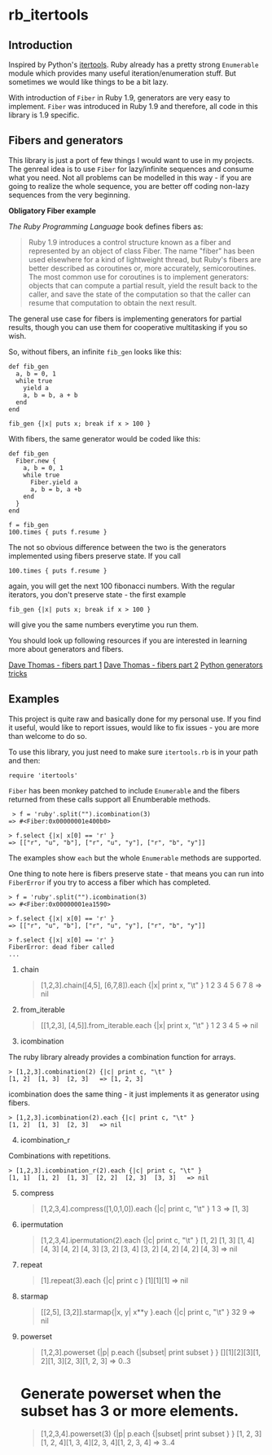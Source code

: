 rb_itertools
============


Introduction
------------

Inspired by Python's [itertools][iter]. Ruby already has a pretty strong `Enumerable` module which provides many useful iteration/enumeration stuff. But sometimes we would like things to be a bit lazy.

With introduction of `Fiber` in Ruby 1.9, generators are very easy to implement. `Fiber` was introduced in Ruby 1.9 and therefore, all code in this library is 1.9 specific.


Fibers and generators
---------------------

This library is just a port of few things I would want to use in my projects. The genreal idea is to use `Fiber` for lazy/infinite sequences and consume what you need. Not all problems can be modelled in this way - if you are going to realize the whole sequence, you are better off coding non-lazy sequences from the very beginning.


**Obligatory Fiber example**

*The Ruby Programming Language* book defines fibers as:

> Ruby 1.9 introduces a control structure known as a fiber and represented by an object of class Fiber. The name "fiber" has been used elsewhere for a kind of lightweight thread, but Ruby's fibers are better described as coroutines or, more accurately, semicoroutines. The most common use for coroutines is to implement generators: objects that can compute a partial result, yield the result back to the caller, and save the state of the computation so that the caller can resume that computation to obtain the next result.


The general use case for fibers is implementing generators for partial results, though you can use them for cooperative multitasking if you so wish.

So, without fibers, an infinite `fib_gen` looks like this:

    def fib_gen
      a, b = 0, 1
      while true
        yield a
        a, b = b, a + b
      end
    end

    fib_gen {|x| puts x; break if x > 100 }


With fibers, the same generator would be coded like this:

    def fib_gen
      Fiber.new {
        a, b = 0, 1
        while true
          Fiber.yield a
          a, b = b, a +b
        end
      }
    end

    f = fib_gen
    100.times { puts f.resume }

The not so obvious difference between the two is the generators implemented using fibers preserve state. If you call

    100.times { puts f.resume }

again, you will get the next 100 fibonacci numbers. With the regular iterators, you don't preserve state - the first example

    fib_gen {|x| puts x; break if x > 100 }

will give you the same numbers everytime you run them.


You should look up following resources if you are interested in learning more about generators and fibers.

[Dave Thomas - fibers part 1][dave1]
[Dave Thomas - fibers part 2][dave2]
[Python generators tricks][pythongen]

Examples
--------

This project is quite raw and basically done for my personal use. If you find it useful, would like to report issues, would like to fix issues - you are more than welcome to do so.

To use this library, you just need to make sure `itertools.rb` is in your path and then:

    require 'itertools'

`Fiber` has been monkey patched to include `Enumerable` and the fibers returned from these calls support all Enumberable methods.

     > f = 'ruby'.split("").icombination(3)
    => #<Fiber:0x00000001e400b0>

    > f.select {|x| x[0] == 'r' }
    => [["r", "u", "b"], ["r", "u", "y"], ["r", "b", "y"]]

The examples show `each` but the whole `Enumerable` methods are supported.

One thing to note here is fibers preserve state - that means you can run into `FiberError` if you try to access a fiber which has completed.

    > f = 'ruby'.split("").icombination(3)
    => #<Fiber:0x00000001ea1590>

    > f.select {|x| x[0] == 'r' }
    => [["r", "u", "b"], ["r", "u", "y"], ["r", "b", "y"]] 

    > f.select {|x| x[0] == 'r' }
    FiberError: dead fiber called
    ...


1. chain

    > [1,2,3].chain([4,5], [6,7,8]).each {|x| print x, "\t" }
    1       2       3       4       5       6       7       8        => nil 


2. from_iterable

    > [[1,2,3], [4,5]].from_iterable.each {|x| print x, "\t" }
    1       2       3       4       5        => nil 


3. icombination

The ruby library already provides a combination function for arrays.

    > [1,2,3].combination(2) {|c| print c, "\t" }
    [1, 2]  [1, 3]  [2, 3]   => [1, 2, 3] 

icombination does the same thing - it just implements it as generator using fibers.

    > [1,2,3].icombination(2).each {|c| print c, "\t" }
    [1, 2]  [1, 3]  [2, 3]   => nil


4. icombination_r

Combinations with repetitions.

    > [1,2,3].icombination_r(2).each {|c| print c, "\t" }
    [1, 1]  [1, 2]  [1, 3]  [2, 2]  [2, 3]  [3, 3]   => nil 


5. compress

    > [1,2,3,4].compress([1,0,1,0]).each {|c| print c, "\t" }
    1       3        => [1, 3] 


6. ipermutation

    > [1,2,3,4].ipermutation(2).each {|c| print c, "\t" }
    [1, 2]  [1, 3]  [1, 4]  [4, 3]  [4, 2]  [4, 3]  [3, 2]  [3, 4]  [3, 2]  [4, 2]  [4, 2]  [4, 3]   => nil


7. repeat

    > [1].repeat(3).each {|c| print c }
    [1][1][1] => nil 


8. starmap

    > [[2,5], [3,2]].starmap{|x, y| x**y }.each {|c| print c, "\t" }
    32      9        => nil


9. powerset 

    > [1,2,3].powerset {|p| p.each {|subset| print subset } }
    [][1][2][3][1, 2][1, 3][2, 3][1, 2, 3] => 0..3


    # Generate powerset when the subset has 3 or more elements.
    > [1,2,3,4].powerset(3) {|p| p.each {|subset| print subset } }
    [1, 2, 3][1, 2, 4][1, 3, 4][2, 3, 4][1, 2, 3, 4] => 3..4 




[iter]: http://docs.python.org/library/itertools.html
[dave1]: http://pragdave.blogs.pragprog.com/pragdave/2007/12/pipelines-using.html
[dave2]: http://pragdave.blogs.pragprog.com/pragdave/2008/01/pipelines-using.html
[pythongen]: http://www.dabeaz.com/generators/
